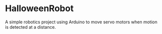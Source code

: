 # HalloweenRobot
A simple robotics project using Arduino to move servo motors when motion is detected at a distance.
